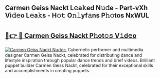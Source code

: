 ## Carmen Geiss Nackt L𝚎a𝚔ed N𝚞𝚍e - Part-vXh Vi𝚍𝚎o L𝚎a𝚔s - H𝚘𝚝 O𝚗𝚕yf𝚊ns P𝚑𝚘tos NxWUL

# <h2><a href="http://kf2p1m.oniu.top/?m=Carmen+Geiss+Nackt">🔗👉 🔴 Carmen Geiss Nackt P𝚑ot𝚘𝚜 V𝚒d𝚎o</a></h2>

[![Carmen Geiss Nackt Nu𝚍e𝚜](https://i.imgur.com/0qMVB7G.gif)](http://kf2p1m.oniu.top/?m=Carmen+Geiss+Nackt)
Cybernetic performer and multimedia designer Carmen Geiss Nackt, celebrated for distributing dance and lifestyle inspiration through popular dance trends and brief videos. Brilliant puppet builder Carmen Geiss Nackt, celebrated for their exceptional skills and accomplishments in creating puppets.  
